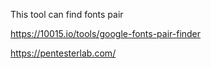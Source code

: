 This tool can find fonts pair

https://10015.io/tools/google-fonts-pair-finder

https://pentesterlab.com/
